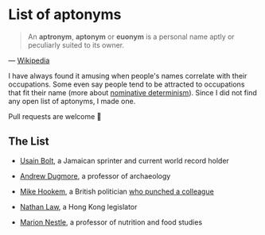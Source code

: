 # List of aptonyms

> An **aptronym**, **aptonym** or **euonym** is a personal name aptly or peculiarly suited to its owner.

— [Wikipedia](https://en.wikipedia.org/wiki/Aptronym)

I have always found it amusing when people's names correlate with their occupations. Some even say people tend to be attracted to occupations that fit their name (more about [nominative determinism](https://en.wikipedia.org/wiki/Nominative_determinism)). Since I did not find any open list of aptonyms, I made one.

Pull requests are welcome 🙌 


## The List

- [Usain Bolt](https://en.wikipedia.org/wiki/Usain_Bolt), a Jamaican sprinter and current world record holder

- [Andrew Dugmore](http://www.ed.ac.uk/geosciences/people?indv=4), a professor of archaeology

- [Mike Hookem](https://en.wikipedia.org/wiki/Mike_Hookem), a British politician [who punched a colleague](http://www.vox.com/world/2016/10/6/13189338/steven-woolfe-punched)

- [Nathan Law](https://en.wikipedia.org/wiki/Nathan_Law), a Hong Kong legislator

- [Marion Nestle](http://steinhardt.nyu.edu/faculty/Marion_Nestle), a professor of nutrition and food studies

